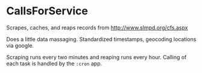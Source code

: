 # CallsForService

Scrapes, caches, and reaps records from http://www.slmpd.org/cfs.aspx

Does a little data massaging. Standardized timestamps, geocoding locations via google.

Scraping runs every two minutes and reaping runs every hour. Calling of each task is handled by the `:cron` app.

